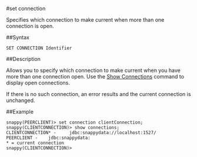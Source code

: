 #set connection

Specifies which connection to make current when more than one connection is open.

##Syntax

``` pre
SET CONNECTION Identifier
```

<a id="rtoolsijcomref39198__section_74D83416E976409A944698F9E95476E7"></a>
##Description

Allows you to specify which connection to make current when you have more than one connection open. Use the <a href="show.html#rtoolsijcomrefshow" class="xref" title="Displays information about active connections and database objects.">Show Connections</a> command to display open connections.

If there is no such connection, an error results and the current connection is unchanged.

##Example

``` pre
snappy(PEERCLIENT)> set connection clientConnection;
snappy(CLIENTCONNECTION)> show connections;
CLIENTCONNECTION* -     jdbc:snappydata://localhost:1527/
PEERCLIENT -    jdbc:snappydata:
* = current connection
snappy(CLIENTCONNECTION)>
```



